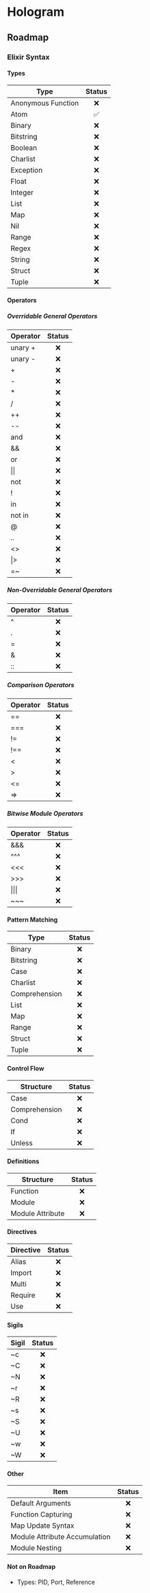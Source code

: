 # Hologram

## Roadmap

### Elixir Syntax

#### Types

| Type               | Status             |
| ------------------ |:------------------:|
| Anonymous Function | :x:                |
| Atom               | :white_check_mark: |
| Binary             | :x:                |
| Bitstring          | :x:                |     
| Boolean            | :x:                |     
| Charlist           | :x:                |     
| Exception          | :x:                |     
| Float              | :x:                |     
| Integer            | :x:                |     
| List               | :x:                |     
| Map                | :x:                |     
| Nil                | :x:                |    
| Range              | :x:                |     
| Regex              | :x:                |     
| String             | :x:                |     
| Struct             | :x:                |     
| Tuple              | :x:                |     

#### Operators

##### Overridable General Operators

| Operator | Status             |
| -------- |:------------------:|
| unary +  | :x:                |
| unary -  | :x:                |
| +        | :x:                |
| -        | :x:                |
| *        | :x:                |
| /        | :x:                |
| ++       | :x:                |
| --       | :x:                |
| and      | :x:                |
| &&       | :x:                |
| or       | :x:                |
| \|\|     | :x:                |
| not      | :x:                |
| !        | :x:                |
| in       | :x:                |
| not in   | :x:                |
| @        | :x:                |
| ..       | :x:                |
| <>       | :x:                |
| \|>      | :x:                |
| =~       | :x:                |

##### Non-Overridable General Operators

| Operator | Status             |
| -------- |:------------------:|
| ^        | :x:                |
| .        | :x:                |
| =        | :x:                |
| &        | :x:                |
| ::       | :x:                |

##### Comparison Operators

| Operator | Status             |
| -------- |:------------------:|
| ==       | :x:                |
| ===      | :x:                |
| !=       | :x:                |
| !==      | :x:                |
| <        | :x:                |
| >        | :x:                |
| <=       | :x:                |
| =>       | :x:                |

##### Bitwise Module Operators

| Operator | Status             |
| -------- |:------------------:|
| &&&      | :x:                |
| ^^^      | :x:                |  
| <<<      | :x:                |  
| >>>      | :x:                |  
| \|\|\|   | :x:                |  
| ~~~      | :x:                |

#### Pattern Matching

| Type          | Status             |
| ------------- |:------------------:|
| Binary        | :x:                |
| Bitstring     | :x:                |
| Case          | :x:                |
| Charlist      | :x:                |
| Comprehension | :x:                |
| List          | :x:                |
| Map           | :x:                |       
| Range         | :x:                |          
| Struct        | :x:                |          
| Tuple         | :x:                |          

#### Control Flow

| Structure     | Status             |
| ------------- |:------------------:|
| Case          | :x:                |
| Comprehension | :x:                |
| Cond          | :x:                |
| If            | :x:                |
| Unless        | :x:                |

#### Definitions

| Structure        | Status             |
| ---------------- |:------------------:|
| Function         | :x:                |
| Module           | :x:                |
| Module Attribute | :x:                |

#### Directives

| Directive        | Status             |
| ---------------- |:------------------:|
| Alias            | :x:                |
| Import           | :x:                |
| Multi            | :x:                |
| Require          | :x:                |
| Use              | :x:                |

#### Sigils

| Sigil | Status             |
| ----- |:------------------:|
| ~c    | :x:                |
| ~C    | :x:                |
| ~N    | :x:                |
| ~r    | :x:                |
| ~R    | :x:                |
| ~s    | :x:                |
| ~S    | :x:                |
| ~U    | :x:                |
| ~w    | :x:                |
| ~W    | :x:                |

#### Other

| Item                          | Status             |
| ----------------------------- |:------------------:|
| Default Arguments             | :x:                |
| Function Capturing            | :x:                |
| Map Update Syntax             | :x:                |
| Module Attribute Accumulation | :x:                |
| Module Nesting                | :x:                |

#### Not on Roadmap
* Types: PID, Port, Reference